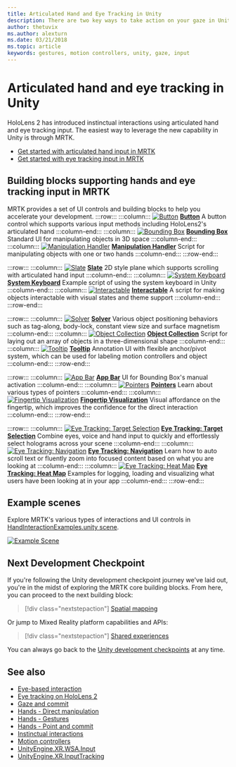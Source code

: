 ```yaml
---
title: Articulated Hand and Eye Tracking in Unity
description: There are two key ways to take action on your gaze in Unity, hand gestures and motion controllers.
author: thetuvix
ms.author: alexturn
ms.date: 03/21/2018
ms.topic: article
keywords: gestures, motion controllers, unity, gaze, input
---
```


# Articulated hand and eye tracking in Unity

HoloLens 2 has introduced instinctual interactions using articulated hand and eye tracking input. The easiest way to leverage the new capability in Unity is through MRTK. 

* [Get started with articulated hand input in MRTK](https://microsoft.github.io/MixedRealityToolkit-Unity/Documentation/Input/HandTracking.html)
* [Get started with eye tracking input in MRTK](https://microsoft.github.io/MixedRealityToolkit-Unity/Documentation/EyeTracking/EyeTracking_Main.html)

## Building blocks supporting hands and eye tracking input in MRTK

MRTK provides a set of UI controls and building blocks to help you accelerate your development.
:::row:::
    :::column:::
[![Button](images/MRTK_Button_Main.png)](https://microsoft.github.io/MixedRealityToolkit-Unity/Documentation/README_Button.html) [**Button**](https://microsoft.github.io/MixedRealityToolkit-Unity/Documentation/README_Button.html)
A button control which supports various input methods including HoloLens2's articulated hand
    :::column-end:::
    :::column:::
[![Bounding Box](images/MRTK_BoundingBox_Main.png)](https://microsoft.github.io/MixedRealityToolkit-Unity/Documentation/README_BoundingBox.html) [**Bounding Box**](https://microsoft.github.io/MixedRealityToolkit-Unity/Documentation/README_BoundingBox.html)
Standard UI for manipulating objects in 3D space
    :::column-end:::
    :::column:::
[![Manipulation Handler](images/MRTK_Manipulation_Main.png)](https://microsoft.github.io/MixedRealityToolkit-Unity/Documentation/README_ManipulationHandler.html) [**Manipulation Handler**](https://microsoft.github.io/MixedRealityToolkit-Unity/Documentation/README_ManipulationHandler.html) 
Script for manipulating objects with one or two hands
    :::column-end:::
:::row-end:::

:::row:::
    :::column:::
 [![Slate](images/MRTK_Slate_Main.png)](https://microsoft.github.io/MixedRealityToolkit-Unity/Documentation/README_Slate.html) [**Slate**](https://microsoft.github.io/MixedRealityToolkit-Unity/Documentation/README_Slate.html) 
2D style plane which supports scrolling with articulated hand input
    :::column-end:::
    :::column:::
[![System Keyboard](images/MRTK_SystemKeyboard_Main.png)](https://microsoft.github.io/MixedRealityToolkit-Unity/Documentation/README_SystemKeyboard.html) [**System Keyboard**](https://microsoft.github.io/MixedRealityToolkit-Unity/Documentation/README_SystemKeyboard.html)
Example script of using the system keyboard in Unity
    :::column-end:::
    :::column:::
[![Interactable](images/InteractableExamples.png)](https://microsoft.github.io/MixedRealityToolkit-Unity/Documentation/README_Interactable.html) [**Interactable**](https://microsoft.github.io/MixedRealityToolkit-Unity/Documentation/README_Interactable.html)
A script for making objects interactable with visual states and theme support
    :::column-end:::
:::row-end:::

:::row:::
    :::column:::
[![Solver](images/MRTK_Solver_Main.png)](https://microsoft.github.io/MixedRealityToolkit-Unity/Documentation/README_Solver.html) [**Solver**](https://microsoft.github.io/MixedRealityToolkit-Unity/Documentation/README_Solver.html)
Various object positioning behaviors such as tag-along, body-lock, constant view size and surface magnetism
    :::column-end:::
    :::column:::
[![Object Collection](images/MRTK_ObjectCollection_Main.png)](https://microsoft.github.io/MixedRealityToolkit-Unity/Documentation/README_ManipulationHandler.html) [**Object Collection**](https://microsoft.github.io/MixedRealityToolkit-Unity/Documentation/README_ManipulationHandler.html) 
Script for laying out an array of objects in a three-dimensional shape
    :::column-end:::
    :::column:::
[![Tooltip](images/MRTK_Tooltip_Main.png)](https://microsoft.github.io/MixedRealityToolkit-Unity/Documentation/README_Tooltip.html) [**Tooltip**](https://microsoft.github.io/MixedRealityToolkit-Unity/Documentation/README_Tooltip.html)
Annotation UI with flexible anchor/pivot system, which can be used for labeling motion controllers and object
    :::column-end:::
:::row-end:::

:::row:::
    :::column:::
 [![App Bar](images/MRTK_AppBar_Main.png)](https://microsoft.github.io/MixedRealityToolkit-Unity/Documentation/README_AppBar.html) [**App Bar**](https://microsoft.github.io/MixedRealityToolkit-Unity/Documentation/README_AppBar.html)
UI for Bounding Box's manual activation
    :::column-end:::
    :::column:::
[![Pointers](images/MRTK_Pointer_Main.png)](https://microsoft.github.io/MixedRealityToolkit-Unity/Documentation/Input/Pointers.html) [**Pointers**](https://microsoft.github.io/MixedRealityToolkit-Unity/Documentation/Input/Pointers.html)
Learn about various types of pointers
    :::column-end:::
    :::column:::
[![Fingertip Visualization](images/MRTK_FingertipVisualization_Main.png)](https://microsoft.github.io/MixedRealityToolkit-Unity/Documentation/README_FingertipVisualization.html) [**Fingertip Visualization**](https://microsoft.github.io/MixedRealityToolkit-Unity/Documentation/README_FingertipVisualization.html)
Visual affordance on the fingertip, which improves the confidence for the direct interaction
    :::column-end:::
:::row-end:::

:::row:::
    :::column:::
 [![Eye Tracking: Target Selection](images/mrtk_et_targetselect.png)](https://microsoft.github.io/MixedRealityToolkit-Unity/Documentation/EyeTracking/EyeTracking_TargetSelection.html) [**Eye Tracking: Target Selection**](https://microsoft.github.io/MixedRealityToolkit-Unity/Documentation/EyeTracking/EyeTracking_TargetSelection.html) 
Combine eyes, voice and hand input to quickly and effortlessly select holograms across your scene
    :::column-end:::
    :::column:::
[![Eye Tracking: Navigation](images/mrtk_et_navigation.png)](https://microsoft.github.io/MixedRealityToolkit-Unity/Documentation/EyeTracking/EyeTracking_Navigation.html) [**Eye Tracking: Navigation**](https://microsoft.github.io/MixedRealityToolkit-Unity/Documentation/EyeTracking/EyeTracking_Navigation.html)
Learn how to auto scroll text or fluently zoom into focused content based on what you are looking at
    :::column-end:::
    :::column:::
 [![Eye Tracking: Heat Map](images/mrtk_et_heatmaps.png)](https://microsoft.github.io/MixedRealityToolkit-Unity/Documentation/EyeTracking/EyeTracking_Visualization.html) [**Eye Tracking: Heat Map**](https://microsoft.github.io/MixedRealityToolkit-Unity/Documentation/EyeTracking/EyeTracking_Visualization.html)
Examples for logging, loading and visualizing what users have been looking at in your app
    :::column-end:::
:::row-end:::

## Example scenes

Explore MRTK's various types of interactions and UI controls in [HandInteractionExamples.unity scene](https://microsoft.github.io/MixedRealityToolkit-Unity/Documentation/README_HandInteractionExamples.html).

[![Example Scene](images/MRTK_Examples.png)](https://microsoft.github.io/MixedRealityToolkit-Unity/Documentation/README_HandInteractionExamples.html)

## Next Development Checkpoint

If you're following the Unity development checkpoint journey we've laid out, you're in the midst of exploring the MRTK core building blocks. From here, you can proceed to the next building block: 

> [!div class="nextstepaction"]
> [Spatial mapping](spatial-mapping-in-unity.md)

Or jump to Mixed Reality platform capabilities and APIs:

> [!div class="nextstepaction"]
> [Shared experiences](shared-experiences-in-unity.md)

You can always go back to the [Unity development checkpoints](unity-development-overview.md#2-core-building-blocks) at any time.

## See also

* [Eye-based interaction](eye-gaze-interaction.md)
* [Eye tracking on HoloLens 2](eye-tracking.md)
* [Gaze and commit](gaze-and-commit.md)
* [Hands - Direct manipulation](direct-manipulation.md)
* [Hands - Gestures](gaze-and-commit.md#composite-gestures)
* [Hands - Point and commit](point-and-commit.md)
* [Instinctual interactions](interaction-fundamentals.md)
* [Motion controllers](motion-controllers.md)
* [UnityEngine.XR.WSA.Input](https://docs.unity3d.com/ScriptReference/XR.WSA.Input.InteractionManager.html)
* [UnityEngine.XR.InputTracking](https://docs.unity3d.com/ScriptReference/XR.InputTracking.html)
